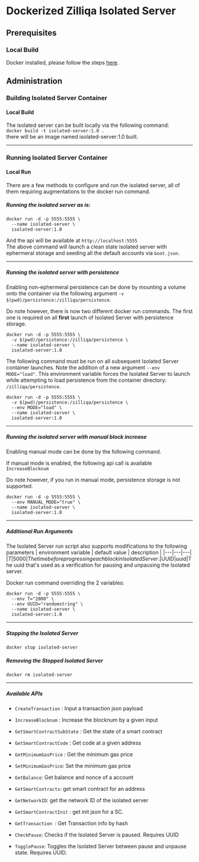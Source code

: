 # Dockerized Zilliqa Isolated Server

## Prerequisites
### Local Build
Docker installed, please follow the steps [here](https://docs.docker.com/get-docker/).

## Administration
### Building Isolated Server Container
#### Local Build
The isolated server can be built locally via the following command: <br />
```docker build -t isolated-server:1.0 .``` <br />
there will be an image named isolated-server:1.0 built.

---

### Running Isolated Server Container
#### Local Run
There are a few methods to configure and run the isolated server, all of them requiring augmentations to the docker run command.
##### Running the isolated server as is:
```
docker run -d -p 5555:5555 \
  --name isolated-server \
  isolated-server:1.0
```
And the api will be available at ```http://localhost:5555``` <br />
The above command will launch a clean state isolated server with ephermeral storage and seeding all the default accounts via `boot.json`.

---

##### Running the isolated server with persistence
Enabling non-ephermeral persistence can be done by mounting a volume onto the container via the following argument `-v $(pwd)/persistence:/zilliqa/persistence`.

Do note however, there is now two different docker run commands. The first one is required on all **first** launch of Isolated Server with persistence storage.

```
docker run -d -p 5555:5555 \
  -v $(pwd)/persistence:/zilliqa/persistence \
  --name isolated-server \
  isolated-server:1.0
```
The following command must be run on all subsequent Isolated Server container launches. Note the addition of a new argument `--env MODE="load"`. This environment variable forces the Isolated Server to launch while attempting to load persistence from the container directory: `/zilliqa/persistence`.
```
docker run -d -p 5555:5555 \
  -v $(pwd)/persistence:/zilliqa/persistence \
  --env MODE="load" \
  --name isolated-server \
  isolated-server:1.0
```
---
##### Running the isolated server with manual block increase
Enabling manual mode can be done by the following command.

If manual mode is enabled, the following api call is available `IncreaseBlocknum`

Do note however, if you run in manual mode, persistence storage is not supported.
```
docker run -d -p 5555:5555 \
  --env MANUAL_MODE="true" \
  --name isolated-server \
  isolated-server:1.0
```
---
##### Additional Run Arguments
The Isolated Server run script also supports modifications to the following parameters
| environment variable | default value | description |
|---|---|---|
|$T|5000|The time before progressing each block in Isolated Server.
|$UUID|uuid|The uuid that's used as a verification for pausing and unpausing the Isolated server.

Docker run command overriding the 2 variables:
```
docker run -d -p 5555:5555 \
  --env T="2000" \
  --env UUID="randomstring" \
  --name isolated-server \
  isolated-server:1.0
```

---

##### Stopping the Isolated Server
```
docker stop isolated-server
```

##### Removing the Stopped Isolated Server
```
docker rm isolated-server
```

---

##### Available APIs

- `CreateTransaction` : Input a transaction json payload
- `IncreaseBlocknum` : Increase the blocknum by a given input
- `GetSmartContractSubState` : Get the state of a smart contract
- `GetSmartContractCode` : Get code at a given address
- `GetMinimumGasPrice` : Get the minimum gas price
- `SetMinimumGasPrice`: Set the minimum gas price
- `GetBalance`: Get balance and nonce of a account
- `GetSmartContracts`: get smart contract for an address
- `GetNetworkID`: get the network ID of the isolated server
- `GetSmartContractInit` : get init json for a SC.
- `GetTransaction `: Get Transaction info by hash

- `CheckPause`: Checks if the Isolated Server is paused. Requires UUID
- `TogglePause`: Toggles the Isolated Server between pause and unpause state. Requires UUID.
